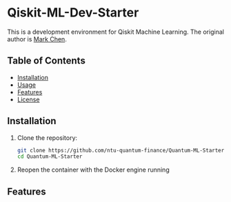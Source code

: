 # Qiskit-ML-Dev-Starter
This is a development environment for Qiskit Machine Learning. The original author is [Mark Chen](https://github.com/MarkCodering).

## Table of Contents

- [Installation](#installation)
- [Usage](#usage)
- [Features](#features)
- [License](#license)

## Installation

1. Clone the repository:
   ```bash
   git clone https://github.com/ntu-quantum-finance/Quantum-ML-Starter
   cd Quantum-ML-Starter
   ```

2. Reopen the container with the Docker engine running

## Features
